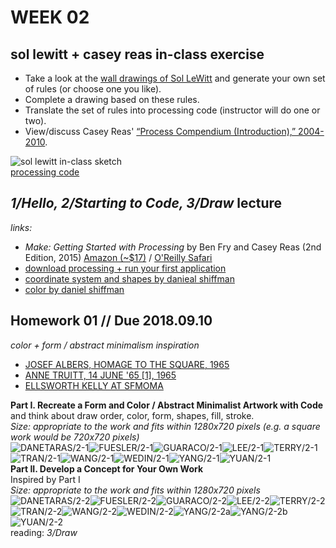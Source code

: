 # WEEK 02

## sol lewitt + casey reas in-class exercise
- Take a look at the [wall drawings of Sol LeWitt](https://massmoca.org/sol-lewitt/) and generate your own set of rules (or choose one you like).  
- Complete a drawing based on these rules.  
- Translate the set of rules into processing code (instructor will do one or two).
- View/discuss Casey Reas' [“Process Compendium (Introduction),” 2004-2010](https://vimeo.com/39078622).  


![sol lewitt in-class sketch](https://github.com/johnbcarpenter/USC_IML288/blob/master/CODE/WEEK02/sol_lewitt_exercise/IMG_7302.jpg)  
[processing code](https://github.com/johnbcarpenter/USC_IML288/tree/master/CODE/WEEK02/sol_lewitt_exercise/sol_lewitt_exercise.pde)  

## _1/Hello, 2/Starting to Code, 3/Draw_ lecture
_links:_
- _Make: Getting Started with Processing_ by Ben Fry and Casey Reas (2nd Edition, 2015) [Amazon (~$17)](http://www.amazon.com/dp/1457187086) / [O'Reilly Safari](http://shop.oreilly.com/product/0636920031406.do)  
- [download processing + run your first application](https://processing.org/tutorials/gettingstarted/)  
- [coordinate system and shapes by danieal shiffman](https://www.processing.org/tutorials/drawing)  
- [color by daniel shiffman](https://www.processing.org/tutorials/color)  

## Homework 01 // Due 2018.09.10
_color + form / abstract minimalism inspiration_  
- [JOSEF ALBERS, HOMAGE TO THE SQUARE, 1965](http://www.albersfoundation.org/art/josef-albers/paintings/homages-to-the-square/index/)  
- [ANNE TRUITT, 14 JUNE '65 [1], 1965](https://www.matthewmarks.com/new-york/exhibitions/2015-09-11_anne-truitt-in-japan/works-in-exhibition/)  
- [ELLSWORTH KELLY AT SFMOMA](https://www.sfmoma.org/artist/Ellsworth_Kelly)

**Part I. Recreate a Form and Color / Abstract Minimalist Artwork with Code**  
and think about draw order, color, form, shapes, fill, stroke.    
_Size: appropriate to the work and fits within 1280x720 pixels (e.g. a square work would be 720x720 pixels)_  
![DANETARAS/2-1](https://github.com/johnbcarpenter/USC_IML288_IMAGES/blob/master/2018/_DANETARAS/2-1.png)![FUESLER/2-1](https://github.com/johnbcarpenter/USC_IML288_IMAGES/blob/master/2018/_FUESLER/2-1.png)![GUARACO/2-1](https://github.com/johnbcarpenter/USC_IML288_IMAGES/blob/master/2018/_GUARACO/2-1.png)![LEE/2-1](https://github.com/johnbcarpenter/USC_IML288_IMAGES/blob/master/2018/_LEE/2-1.png)![TERRY/2-1](https://github.com/johnbcarpenter/USC_IML288_IMAGES/blob/master/2018/_TERRY/2-1.png)![TRAN/2-1](https://github.com/johnbcarpenter/USC_IML288_IMAGES/blob/master/2018/_TRAN/2-1.png)![WANG/2-1](https://github.com/johnbcarpenter/USC_IML288_IMAGES/blob/master/2018/_WANG/2-1.png)![WEDIN/2-1](https://github.com/johnbcarpenter/USC_IML288_IMAGES/blob/master/2018/_WEDIN/2-1.png)![YANG/2-1](https://github.com/johnbcarpenter/USC_IML288_IMAGES/blob/master/2018/_YANG/2-1.png)![YUAN/2-1](https://github.com/johnbcarpenter/USC_IML288_IMAGES/blob/master/2018/_YUAN/2-1.png)  
**Part II. Develop a Concept for Your Own Work**  
Inspired by Part I  
_Size: appropriate to the work and fits within 1280x720 pixels_  
![DANETARAS/2-2](https://github.com/johnbcarpenter/USC_IML288_IMAGES/blob/master/2018/_DANETARAS/2-2.png)![FUESLER/2-2](https://github.com/johnbcarpenter/USC_IML288_IMAGES/blob/master/2018/_FUESLER/2-2.png)![GUARACO/2-2](https://github.com/johnbcarpenter/USC_IML288_IMAGES/blob/master/2018/_GUARACO/2-2.png)![LEE/2-2](https://github.com/johnbcarpenter/USC_IML288_IMAGES/blob/master/2018/_LEE/2-2.png)![TERRY/2-2](https://github.com/johnbcarpenter/USC_IML288_IMAGES/blob/master/2018/_TERRY/2-2.png)![TRAN/2-2](https://github.com/johnbcarpenter/USC_IML288_IMAGES/blob/master/2018/_TRAN/2-2.png)![WANG/2-2](https://github.com/johnbcarpenter/USC_IML288_IMAGES/blob/master/2018/_WANG/2-2.png)![WEDIN/2-2](https://github.com/johnbcarpenter/USC_IML288_IMAGES/blob/master/2018/_WEDIN/2-2.png)![YANG/2-2a](https://github.com/johnbcarpenter/USC_IML288_IMAGES/blob/master/2018/_YANG/2-2a.png)![YANG/2-2b](https://github.com/johnbcarpenter/USC_IML288_IMAGES/blob/master/2018/_YANG/2-2b.png)![YUAN/2-2](https://github.com/johnbcarpenter/USC_IML288_IMAGES/blob/master/2018/_YUAN/2-2.png)  
reading: _3/Draw_ 
